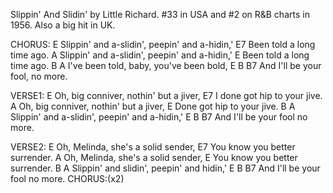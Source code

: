 Slippin' And Slidin' by Little Richard.
#33 in USA and #2 on R&B charts in 1956.
Also a big hit in UK.
 
CHORUS:
E
Slippin' and a-slidin', peepin' and a-hidin,'
                      E7
Been told a long time ago.
A
Slippin' and a-slidin', peepin' and a-hidin,'
E
Been told a long time ago.
B                     A
I've been told, baby, you've been bold,
         E                B    B7
And I'll be your fool, no more. 

VERSE1:
E
Oh, big conniver, nothin' but a jiver,
                            E7
I done got hip to your jive.
A
Oh, big conniver, nothin' but a jiver,
E
Done got hip to your jive.
B                       A
Slippin' and a-slidin', peepin' and a-hidin,'
         E               B    B7
And I'll be your fool no more. 

VERSE2:
E
Oh, Melinda, she's a solid sender,
                              E7
You know you better surrender.
A
Oh, Melinda, she's a solid sender,
    E
You know you better surrender.
B                     A
Slippin' and slidin', peepin' and hidin,'
         E               B    B7
And I'll be your fool no more. 
CHORUS:(x2)